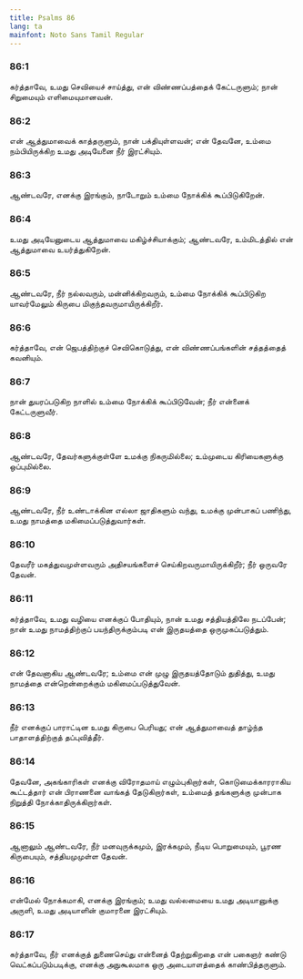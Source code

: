 ```yaml
---
title: Psalms 86
lang: ta
mainfont: Noto Sans Tamil Regular
---
```


###  86:1

கர்த்தாவே, உமது செவியைச் சாய்த்து, என் விண்ணப்பத்தைக் கேட்டருளும்; நான் சிறுமையும் எளிமையுமானவன்.

###  86:2

என் ஆத்துமாவைக் காத்தருளும், நான் பக்தியுள்ளவன்; என் தேவனே, உம்மை நம்பியிருக்கிற உமது அடியேனை நீர் இரட்சியும்.

###  86:3

ஆண்டவரே, எனக்கு இரங்கும், நாடோறும் உம்மை நோக்கிக் கூப்பிடுகிறேன்.

###  86:4

உமது அடியேனுடைய ஆத்துமாவை மகிழ்ச்சியாக்கும்; ஆண்டவரே, உம்மிடத்தில் என் ஆத்துமாவை உயர்த்துகிறேன்.

###  86:5

ஆண்டவரே, நீர் நல்லவரும், மன்னிக்கிறவரும், உம்மை நோக்கிக் கூப்பிடுகிற யாவர்மேலும் கிருபை மிகுந்தவருமாயிருக்கிறீர்.

###  86:6

கர்த்தாவே, என் ஜெபத்திற்குச் செவிகொடுத்து, என் விண்ணப்பங்களின் சத்தத்தைத் கவனியும்.

###  86:7

நான் துயரப்படுகிற நாளில் உம்மை நோக்கிக் கூப்பிடுவேன்; நீர் என்னைக் கேட்டருளுவீர்.

###  86:8

ஆண்டவரே, தேவர்களுக்குள்ளே உமக்கு நிகருமில்லை; உம்முடைய கிரியைகளுக்கு ஒப்புமில்லை.

###  86:9

ஆண்டவரே, நீர் உண்டாக்கின எல்லா ஜாதிகளும் வந்து, உமக்கு முன்பாகப் பணிந்து, உமது நாமத்தை மகிமைப்படுத்துவார்கள்.

###  86:10

தேவரீர் மகத்துவமுள்ளவரும் அதிசயங்களைச் செய்கிறவருமாயிருக்கிறீர்; நீர் ஒருவரே தேவன்.

###  86:11

கர்த்தாவே, உமது வழியை எனக்குப் போதியும், நான் உமது சத்தியத்திலே நடப்பேன்; நான் உமது நாமத்திற்குப் பயந்திருக்கும்படி என் இருதயத்தை ஒருமுகப்படுத்தும்.

###  86:12

என் தேவனாகிய ஆண்டவரே; உம்மை என் முழு இருதயத்தோடும் துதித்து, உமது நாமத்தை என்றென்றைக்கும் மகிமைப்படுத்துவேன்.

###  86:13

நீர் எனக்குப் பாராட்டின உமது கிருபை பெரியது; என் ஆத்துமாவைத் தாழ்ந்த பாதாளத்திற்குத் தப்புவித்தீர்.

###  86:14

தேவனே, அகங்காரிகள் எனக்கு விரோதமாய் எழும்புகிறார்கள், கொடுமைக்காரராகிய கூட்டத்தார் என் பிராணனை வாங்கத் தேடுகிறார்கள், உம்மைத் தங்களுக்கு முன்பாக நிறுத்தி நோக்காதிருக்கிறார்கள்.

###  86:15

ஆனாலும் ஆண்டவரே, நீர் மனவுருக்கமும், இரக்கமும், நீடிய பொறுமையும், பூரண கிருபையும், சத்தியமுமுள்ள தேவன்.

###  86:16

என்மேல் நோக்கமாகி, எனக்கு இரங்கும்; உமது வல்லமையை உமது அடியானுக்கு அருளி, உமது அடியாளின் குமாரனை இரட்சியும்.

###  86:17

கர்த்தாவே, நீர் எனக்குத் துணைசெய்து என்னைத் தேற்றுகிறதை என் பகைஞர் கண்டு வெட்கப்படும்படிக்கு, எனக்கு அநுகூலமாக ஒரு அடையாளத்தைக் காண்பித்தருளும்.

